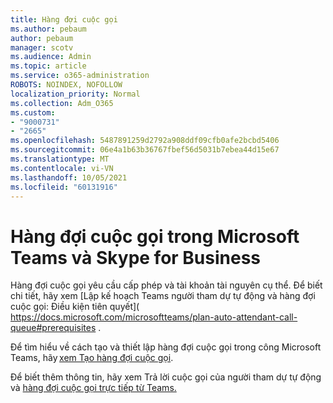 ```yaml
---
title: Hàng đợi cuộc gọi
ms.author: pebaum
author: pebaum
manager: scotv
ms.audience: Admin
ms.topic: article
ms.service: o365-administration
ROBOTS: NOINDEX, NOFOLLOW
localization_priority: Normal
ms.collection: Adm_O365
ms.custom:
- "9000731"
- "2665"
ms.openlocfilehash: 5487891259d2792a908ddf09cfb0afe2bcbd5406
ms.sourcegitcommit: 06e4a1b63b36767fbef56d5031b7ebea44d15e67
ms.translationtype: MT
ms.contentlocale: vi-VN
ms.lasthandoff: 10/05/2021
ms.locfileid: "60131916"
---
```

# <a name="call-queues-in-microsoft-teams-and-skype-for-business"></a>Hàng đợi cuộc gọi trong Microsoft Teams và Skype for Business 

Hàng đợi cuộc gọi yêu cầu cấp phép và tài khoản tài nguyên cụ thể. Để biết chi tiết, hãy xem [Lập kế hoạch Teams người tham dự tự động và hàng đợi cuộc gọi: Điều kiện tiên quyết]( https://docs.microsoft.com/microsoftteams/plan-auto-attendant-call-queue#prerequisites . 

Để tìm hiểu về cách tạo và thiết lập hàng đợi cuộc gọi trong công Microsoft Teams, hãy [xem Tạo hàng đợi cuộc gọi](https://docs.microsoft.com/microsoftteams/create-a-phone-system-call-queue). 

Để biết thêm thông tin, hãy xem Trả lời cuộc gọi của người tham dự tự động và [hàng đợi cuộc gọi trực tiếp từ Teams.](https://docs.microsoft.com/microsoftteams/answer-auto-attendant-and-call-queue-calls) 